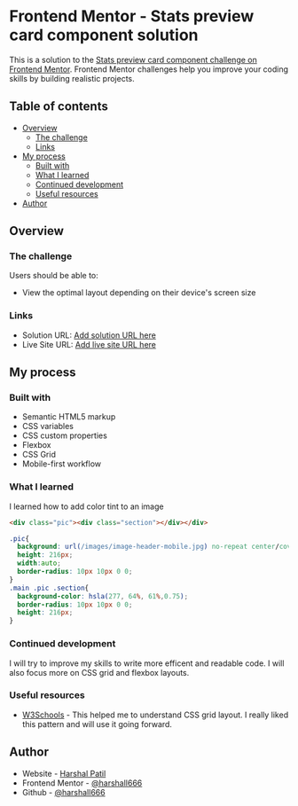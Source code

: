 # Frontend Mentor - Stats preview card component solution

This is a solution to the [Stats preview card component challenge on Frontend Mentor](https://www.frontendmentor.io/challenges/stats-preview-card-component-8JqbgoU62). Frontend Mentor challenges help you improve your coding skills by building realistic projects. 

## Table of contents

- [Overview](#overview)
  - [The challenge](#the-challenge)
  - [Links](#links)
- [My process](#my-process)
  - [Built with](#built-with)
  - [What I learned](#what-i-learned)
  - [Continued development](#continued-development)
  - [Useful resources](#useful-resources)
- [Author](#author)



## Overview

### The challenge

Users should be able to:

- View the optimal layout depending on their device's screen size

### Links

- Solution URL: [Add solution URL here](https://your-solution-url.com)
- Live Site URL: [Add live site URL here](https://your-live-site-url.com)


## My process

### Built with

- Semantic HTML5 markup
- CSS variables
- CSS custom properties
- Flexbox
- CSS Grid
- Mobile-first workflow

### What I learned

I learned how to add color tint to an image

```html
<div class="pic"><div class="section"></div></div>
```
```css
.pic{
  background: url(/images/image-header-mobile.jpg) no-repeat center/cover;
  height: 216px;
  width:auto;
  border-radius: 10px 10px 0 0;
}
.main .pic .section{
  background-color: hsla(277, 64%, 61%,0.75);
  border-radius: 10px 10px 0 0;
  height: 216px;
}
```

### Continued development

I will try to improve my skills to write more efficent and readable code. I will also focus more on CSS grid and flexbox layouts.

### Useful resources

- [W3Schools](https://www.w3schools.com/css/css_grid.asp) - This helped me to understand CSS grid layout. I really liked this pattern and will use it going forward.

## Author

- Website - [Harshal Patil](https://harshall666.github.io/portfolio/)
- Frontend Mentor - [@harshall666](https://www.frontendmentor.io/profile/harshall666)
- Github - [@harshall666](https://github.com/harshall666)